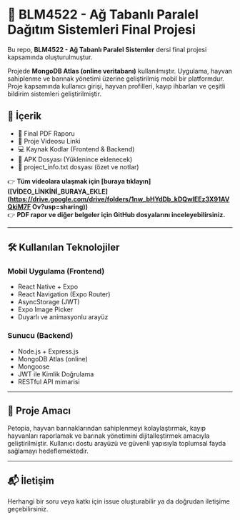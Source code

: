 # 📘 BLM4522 - Ağ Tabanlı Paralel Dağıtım Sistemleri Final Projesi

Bu repo, **BLM4522 - Ağ Tabanlı Paralel Sistemler** dersi final projesi kapsamında oluşturulmuştur.

Projede **MongoDB Atlas (online veritabanı)** kullanılmıştır. Uygulama, hayvan sahiplenme ve barınak yönetimi üzerine geliştirilmiş mobil bir platformdur. Proje kapsamında kullanıcı girişi, hayvan profilleri, kayıp ihbarları ve çeşitli bildirim sistemleri geliştirilmiştir.

## 📁 İçerik

- 📄 Final PDF Raporu  
- 🎥 Proje Videosu Linki  
- 💻 Kaynak Kodlar (Frontend & Backend)  
- 📱 APK Dosyası (Yüklenince eklenecek)  
- 📄 project_info.txt dosyası (özet ve notlar)  

👉 **Tüm videolara ulaşmak için [buraya tıklayın]([VİDEO_LİNKİNİ_BURAYA_EKLE](https://drive.google.com/drive/folders/1nw_bHYdDb_kDQwIEEz3X91AVQkiM7F
Ov?usp=sharing))**  
👉 **PDF rapor ve diğer belgeler için GitHub dosyalarını inceleyebilirsiniz.**

---

## 🛠 Kullanılan Teknolojiler

### Mobil Uygulama (Frontend)
- React Native + Expo
- React Navigation (Expo Router)
- AsyncStorage (JWT)
- Expo Image Picker
- Duyarlı ve animasyonlu arayüz

### Sunucu (Backend)
- Node.js + Express.js
- MongoDB Atlas (online)
- Mongoose
- JWT ile Kimlik Doğrulama
- RESTful API mimarisi

---

## 🎯 Proje Amacı

Petopia, hayvan barınaklarından sahiplenmeyi kolaylaştırmak, kayıp hayvanları raporlamak ve barınak yönetimini dijitalleştirmek amacıyla geliştirilmiştir. Kullanıcı dostu arayüzü ve güvenli yapısıyla toplumsal fayda sağlamayı hedeflemektedir.

---

## 📬 İletişim

Herhangi bir soru veya katkı için issue oluşturabilir ya da doğrudan iletişime geçebilirsiniz.
